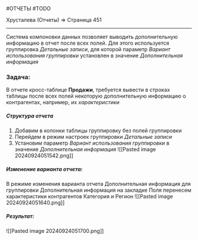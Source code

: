 #ОТЧЕТЫ #TODO 

Хрусталева (Отчеты) => Страница 451

---

Система компоновки данных позволяет выводить дополнительную информацию в отчет после всех полей. Для этого используется группировка *Детальные записи*, для которой параметр *Вариант использования группировки* установлен в значение *Дополнительная информация*

### Задача:
В отчете кросс-таблице **Продажи**, требуется вывести в строках таблицы после всех полей некоторую дополнительную информацию о контрагентах, например, их *характеристики*

##### Структура отчета
1. Добавим в колонки таблицы группировку без полей группировки
2. Перейдем в режим настроек группировки *Детальные записи*
3. Установим параметр *Вариант использования группировки* в значение *Дополнительная информация*
![[Pasted image 20240924051542.png]]
##### Изменение варианта отчета:
В режиме изменения варианта отчета Дополнительная информация для группировки Дополнительная информация на закладке Поля перенесем характеристики контрагентов Категория и Регион
![[Pasted image 20240924051640.png]]
##### Результат:
![[Pasted image 20240924051700.png]]